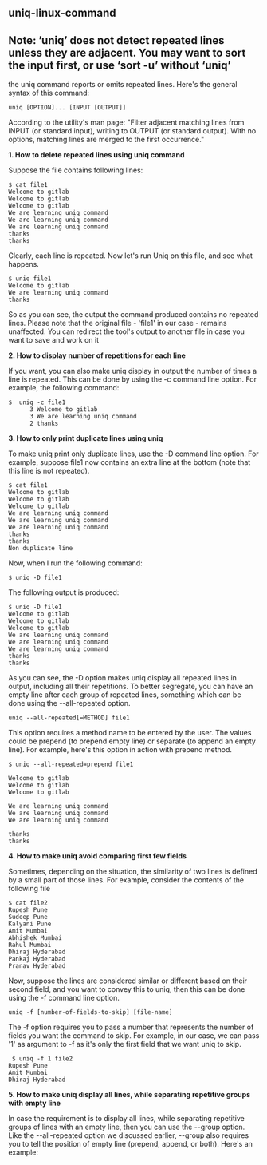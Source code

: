 ## uniq-linux-command

## Note: ’uniq’ does not detect repeated lines unless they are adjacent.  You  may  want to  sort  the  input first, or use ‘sort -u’ without ‘uniq’
       
       
the uniq command reports or omits repeated lines. Here's the general syntax of this command:

    uniq [OPTION]... [INPUT [OUTPUT]]

According to the utility's man page: "Filter adjacent matching lines from INPUT (or standard input), writing to OUTPUT (or standard output). With no options, matching lines are merged to the first occurrence."


**1. How to delete repeated lines using uniq command**

Suppose the file contains following lines:

    $ cat file1
    Welcome to gitlab
    Welcome to gitlab
    Welcome to gitlab
    We are learning uniq command
    We are learning uniq command
    We are learning uniq command
    thanks
    thanks

Clearly, each line is repeated. Now let's run Uniq on this file, and see what happens.

    $ uniq file1
    Welcome to gitlab
    We are learning uniq command
    thanks

So as you can see, the output the command produced contains no repeated lines. Please note that the original file - 'file1' in our case - remains unaffected. You can redirect the tool's output to another file in case you want to save and work on it

**2. How to display number of repetitions for each line**

If you want, you can also make uniq display in output the number of times a line is repeated. This can be done by using the -c command line option. For example, the following command:

    $  uniq -c file1
          3 Welcome to gitlab
          3 We are learning uniq command
          2 thanks

**3. How to only print duplicate lines using uniq**

To make uniq print only duplicate lines, use the -D command line option. For example, suppose file1 now contains an extra line at the bottom (note that this line is not repeated).

    $ cat file1
    Welcome to gitlab
    Welcome to gitlab
    Welcome to gitlab
    We are learning uniq command
    We are learning uniq command
    We are learning uniq command
    thanks
    thanks
    Non duplicate line

Now, when I run the following command:

	$ uniq -D file1

The following output is produced:

    $ uniq -D file1
    Welcome to gitlab
    Welcome to gitlab
    Welcome to gitlab
    We are learning uniq command
    We are learning uniq command
    We are learning uniq command
    thanks
    thanks

As you can see, the -D option makes uniq display all repeated lines in output, including all their repetitions. To better segregate, you can have an empty line after each group of repeated lines, something which can be done using the --all-repeated option.
 
 	uniq --all-repeated[=METHOD] file1

This option requires a method name to be entered by the user. The values could be prepend (to prepend empty line) or separate (to append an empty line). For example, here's this option in action with prepend method.

    $ uniq --all-repeated=prepend file1

    Welcome to gitlab
    Welcome to gitlab
    Welcome to gitlab

    We are learning uniq command
    We are learning uniq command
    We are learning uniq command

    thanks
    thanks


**4. How to make uniq avoid comparing first few fields**

Sometimes, depending on the situation, the similarity of two lines is defined by a small part of those lines. For example, consider the contents of the following file

    $ cat file2
    Rupesh Pune
    Sudeep Pune
    Kalyani Pune
    Amit Mumbai
    Abhishek Mumbai
    Rahul Mumbai
    Dhiraj Hyderabad
    Pankaj Hyderabad
    Pranav Hyderabad

Now, suppose the lines are considered similar or different based on their second field, and you want to convey this to uniq, then this can be done using the -f command line option.

	uniq -f [number-of-fields-to-skip] [file-name]

The -f option requires you to pass a number that represents the number of fields you want the command to skip. For example, in our case, we can pass '1' as argument to -f as it's only the first field that we want uniq to skip.

     $ uniq -f 1 file2
    Rupesh Pune
    Amit Mumbai
    Dhiraj Hyderabad


**5. How to make uniq display all lines, while separating repetitive groups with empty line**

In case the requirement is to display all lines, while separating repetitive groups of lines with an empty line, then you can use the --group option. Like the --all-repeated option we discussed earlier, --group also requires you to tell the position of empty line (prepend, append, or both).
Here's an example:

